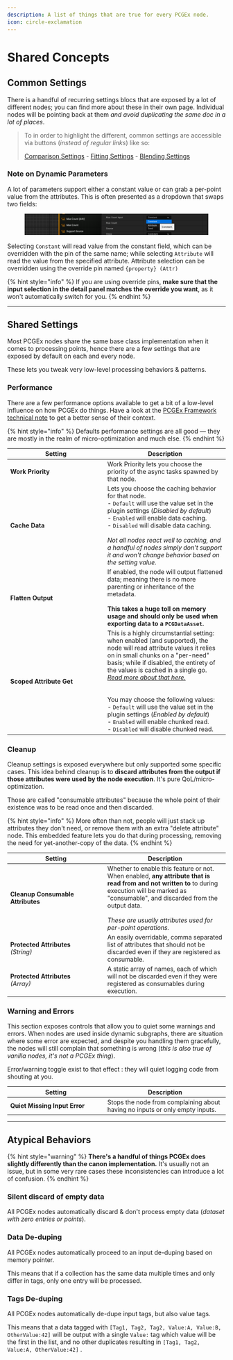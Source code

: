 ```yaml
---
description: A list of things that are true for every PCGEx node.
icon: circle-exclamation
---
```


# Shared Concepts

## Common Settings

There is a handful of recurring settings blocs that are exposed by a lot of different nodes; you can find more about these in their own page. Individual nodes will be pointing back at them _and avoid duplicating the same doc in a lot of places_.

> To in order to highlight the different, common settings are accessible via buttons (_instead of regular links_) like so:
>
> <a href="comparisons.md" class="button secondary">Comparison Settings</a>  -  <a href="fitting.md" class="button secondary">Fitting Settings</a>  -  <a href="blending.md" class="button secondary">Blending Settings</a>

### Note on Dynamic Parameters

A lot of parameters support either a constant value or can grab a per-point value from the attributes. This is often presented as a dropdown that swaps two fields:

<figure><img src="../../.gitbook/assets/image.png" alt=""><figcaption></figcaption></figure>

Selecting `Constant` will read value from the constant field, which can be overridden with the pin of the same name; while selecting `Attribute` will read the value from the specified attribute. Attribute selection can be overridden using the override pin named `{property} (Attr)`

{% hint style="info" %}
If you are using override pins, **make sure that the input selection in the detail panel matches the override you want**, as it won't automatically switch for you.
{% endhint %}

***

## Shared Settings

Most PCGEx nodes share the same base class implementation when it comes to processing points, hence there are a few settings that are exposed by default on each and every node.

These lets you tweak very low-level processing behaviors & patterns.

### Performance

There are a few performance options available to get a bit of a low-level influence on how PCGEx do things. Have a look at the [PCGEx Framework technical note](../../basics/pcgex-101/technical-note-pcgex-framework.md) to get a better sense of their context.

{% hint style="info" %}
Defaults performance settings are all good — they are mostly in the realm of micro-optimization and much else.
{% endhint %}

<table><thead><tr><th width="210">Setting</th><th>Description</th></tr></thead><tbody><tr><td><strong>Work Priority</strong></td><td>Work Priority lets you choose the priority of the async tasks spawned by that node.</td></tr><tr><td><strong>Cache Data</strong></td><td>Lets you choose the caching behavior for that node.<br>- <code>Default</code> will use the value set in the plugin settings (<em>Disabled by default</em>)<br>- <code>Enabled</code> will enable data caching.<br>- <code>Disabled</code> will disable data caching.<br><br><em>Not all nodes react well to caching, and a handful of nodes simply don't support it and won't change behavior based on the setting value.</em></td></tr><tr><td><strong>Flatten Output</strong></td><td>If enabled, the node will output flattened data; meaning there is no more parenting or inheritance of the metadata. <br><br><strong>This takes a huge toll on memory usage and should only be used when exporting data to a <code>PCGDataAsset</code>.</strong></td></tr><tr><td><strong>Scoped Attribute Get</strong></td><td>This is a highly circumstantial setting: when enabled (and supported), the node will read attribute values it relies on in small chunks on a "per-need" basis; while if disabled, the entirety of the values is cached in a single go. <a href="../../basics/pcgex-101/technical-note-pcgex-framework.md#scoped-chunked-attribute-reading"><em>Read more about that here.</em></a><br><br><br>You may choose the following values:<br>- <code>Default</code> will use the value set in the plugin settings (<em>Enabled by default</em>)<br>- <code>Enabled</code> will enable chunked read.<br>- <code>Disabled</code> will disable chunked read.</td></tr></tbody></table>

### Cleanup

Cleanup settings is exposed everywhere but only supported some specific cases. This idea behind cleanup is to **discard attributes from the output if those attributes were used by the node execution**. It's pure QoL/micro-optimization.

Those are called "consumable attributes" because the whole point of their existence was to be read once and then discarded.

{% hint style="info" %}
More often than not, people will just stack up attributes they don't need, or remove them with an extra "delete attribute" node. This embedded feature lets you do that during processing, removing the need for yet-another-copy of the data.
{% endhint %}

<table><thead><tr><th width="210">Setting</th><th>Description</th></tr></thead><tbody><tr><td><strong>Cleanup Consumable Attributes</strong></td><td>Whether to enable this feature or not.<br>When enabled, <strong>any attribute that is read from and not written to</strong> to during execution will be marked as "consumable", and discarded from the output data.<br><br><em>These are usually attributes used for per-point operations.</em></td></tr><tr><td><strong>Protected Attributes</strong><br><em>(String)</em></td><td>An easily overridable, comma separated list of attributes that should not be discarded even if they are registered as consumable.</td></tr><tr><td><strong>Protected Attributes</strong><br><em>(Array)</em></td><td>A static array of names, each of which will not be discarded even if they were registered as consumables during execution.</td></tr></tbody></table>

### Warning and Errors

This section exposes controls that allow you to quiet some warnings and errors. When nodes are used inside dynamic subgraphs, there are situation where some error are expected, and despite you handling them gracefully, the nodes will still complain that something is wrong (_this is also true of vanilla nodes, it's not a PCGEx thing_).&#x20;

Error/warning toggle exist to that effect : they will quiet logging code from shouting at you.

<table><thead><tr><th width="210">Setting</th><th>Description</th></tr></thead><tbody><tr><td><strong>Quiet Missing Input Error</strong></td><td>Stops the node from complaining about having no inputs or only empty inputs.</td></tr></tbody></table>

***

## Atypical Behaviors

{% hint style="warning" %}
**There's a handful of things PCGEx does slightly differently than the canon implementation.** It's usually not an issue, but in some very rare cases these inconsistencies can introduce a lot of confusion.
{% endhint %}

### Silent discard of empty data

All PCGEx nodes automatically discard & don't process empty data (_dataset with zero entries or points_).

### Data De-duping

All PCGEx nodes automatically proceed to an input de-duping based on memory pointer.&#x20;

This means that if a collection has the same data multiple times and only differ in tags, only one entry will be processed.

### Tags De-duping

All PCGEx nodes automatically de-dupe input tags, but also value tags.&#x20;

This means that a data tagged with `[Tag1, Tag2, Tag2, Value:A, Value:B, OtherValue:42]` will be output with a single `Value:` tag which value will be the first in the list, and no other duplicates resulting in `[Tag1, Tag2, Value:A, OtherValue:42]` .
